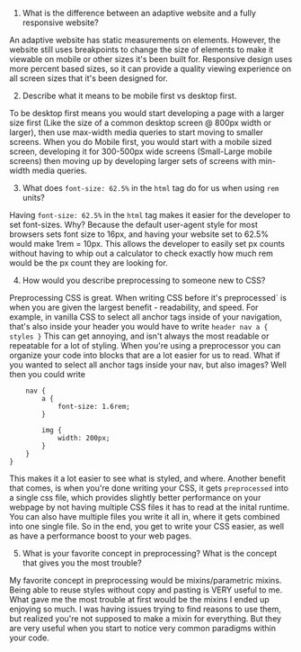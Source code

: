 1. What is the difference between an adaptive website and a fully responsive website?

An adaptive website has static measurements on elements. However, the website still uses breakpoints to change the size of elements to make it viewable on mobile or other sizes it's been built for. Responsive design uses more percent based sizes, so it can provide a quality viewing experience on all screen sizes that it's been designed for.

2. Describe what it means to be mobile first vs desktop first.

To be desktop first means you would start developing a page with a larger size first (Like the size of a common desktop screen @ 800px width or larger), then use max-width media queries to start moving to smaller screens. When you do Mobile first, you would start with a mobile sized screen, developing it for 300-500px wide screens (Small-Large mobile screens) then moving up by developing larger sets of screens with min-width media queries.

3. What does `font-size: 62.5%` in the `html` tag do for us when using `rem` units?

Having `font-size: 62.5%` in the `html` tag makes it easier for the developer to set font-sizes. Why? Because the default user-agent style for most browsers sets font size to 16px, and having your website set to 62.5% would make 1rem = 10px. This allows the developer to easily set px counts without having to whip out a calculator to check exactly how much rem would be the px count they are looking for.

4. How would you describe preprocessing to someone new to CSS?

Preprocessing CSS is great. When writing CSS before it's preprocessed` is when you are given the largest benefit - readability, and speed. For example, in vanilla CSS to select all anchor tags inside of your navigation, that's also inside your header you would have to write
```header nav a { styles }```
This can get annoying, and isn't always the most readable or repeatable for a lot of styling. When you're using a preprocessor you can organize your code into blocks that are a lot easier for us to read. What if you wanted to select all anchor tags inside your nav, but also images? Well then you could write
```header {
    nav {
        a {
            font-size: 1.6rem;
        }

        img {
            width: 200px;
        }
    }   
}
```
This makes it a lot easier to see what is styled, and where. Another benefit that comes, is when you're done writing your CSS, it gets `preprocessed` into a single css file, which provides slightly better performance on your webpage by not having multiple CSS files it has to read at the inital runtime. You can also have multiple files you write it all in, where it gets combined into one single file. So in the end, you get to write your CSS easier, as well as have a performance boost to your web pages.

5. What is your favorite concept in preprocessing? What is the concept that gives you the most trouble?

My favorite concept in preprocessing would be mixins/parametric mixins. Being able to reuse styles without copy and pasting is VERY useful to me. What gave me the most trouble at first would be the mixins I ended up enjoying so much. I was having issues trying to find reasons to use them, but realized you're not supposed to make a mixin for everything. But they are very useful when you start to notice very common paradigms within your code.